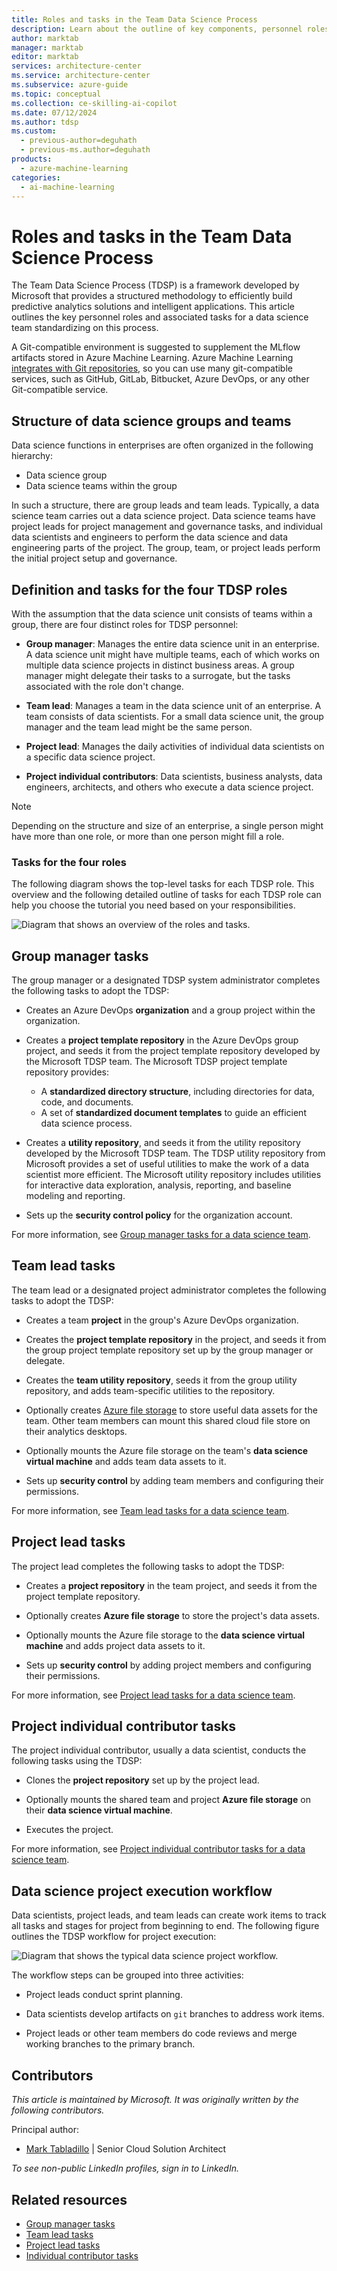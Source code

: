 ```yaml
---
title: Roles and tasks in the Team Data Science Process
description: Learn about the outline of key components, personnel roles, and associated tasks for a data science group that uses the Team Data Science Process.
author: marktab
manager: marktab
editor: marktab
services: architecture-center
ms.service: architecture-center
ms.subservice: azure-guide
ms.topic: conceptual
ms.collection: ce-skilling-ai-copilot
ms.date: 07/12/2024
ms.author: tdsp
ms.custom:
  - previous-author=deguhath
  - previous-ms.author=deguhath
products:
  - azure-machine-learning
categories:
  - ai-machine-learning
---
```


# Roles and tasks in the Team Data Science Process

The Team Data Science Process (TDSP) is a framework developed by Microsoft that provides a structured methodology to efficiently build predictive analytics solutions and intelligent applications. This article outlines the key personnel roles and associated tasks for a data science team standardizing on this process.

A Git-compatible environment is suggested to supplement the MLflow artifacts stored in Azure Machine Learning. Azure Machine Learning [integrates with Git repositories](/azure/machine-learning/concept-train-model-git-integration?tabs=python), so you can use many git-compatible services, such as  GitHub, GitLab, Bitbucket, Azure DevOps, or any other Git-compatible service.

## Structure of data science groups and teams

Data science functions in enterprises are often organized in the following hierarchy:

- Data science group
- Data science teams within the group

In such a structure, there are group leads and team leads. Typically, a data science team carries out a data science project. Data science teams have project leads for project management and governance tasks, and individual data scientists and engineers to perform the data science and data engineering parts of the project. The group, team, or project leads perform the initial project setup and governance.

## Definition and tasks for the four TDSP roles

With the assumption that the data science unit consists of teams within a group, there are four distinct roles for TDSP personnel:

- **Group manager**: Manages the entire data science unit in an enterprise. A data science unit might have multiple teams, each of which works on multiple data science projects in distinct business areas. A group manager might delegate their tasks to a surrogate, but the tasks associated with the role don't change.

- **Team lead**: Manages a team in the data science unit of an enterprise. A team consists of data scientists. For a small data science unit, the group manager and the team lead might be the same person.

- **Project lead**: Manages the daily activities of individual data scientists on a specific data science project.

- **Project individual contributors**: Data scientists, business analysts, data engineers, architects, and others who execute a data science project.

> [!NOTE]
> Depending on the structure and size of an enterprise, a single person might have more than one role, or more than one person might fill a role.

### Tasks for the four roles

The following diagram shows the top-level tasks for each TDSP role. This overview and the following detailed outline of tasks for each TDSP role can help you choose the tutorial you need based on your responsibilities.

![Diagram that shows an overview of the roles and tasks.](./media/roles-tasks/overview-tdsp-top-level.png)

## Group manager tasks

The group manager or a designated TDSP system administrator completes the following tasks to adopt the TDSP:

- Creates an Azure DevOps **organization** and a group project within the organization.

- Creates a **project template repository** in the Azure DevOps group project, and seeds it from the project template repository developed by the Microsoft TDSP team. The Microsoft TDSP project template repository provides:
  - A **standardized directory structure**, including directories for data, code, and documents.
  - A set of **standardized document templates** to guide an efficient data science process.
- Creates a **utility repository**, and seeds it from the utility repository developed by the Microsoft TDSP team. The TDSP utility repository from Microsoft provides a set of useful utilities to make the work of a data scientist more efficient. The Microsoft utility repository includes utilities for interactive data exploration, analysis, reporting, and baseline modeling and reporting.
- Sets up the **security control policy** for the organization account.

For more information, see [Group manager tasks for a data science team](group-manager-tasks.md).

## Team lead tasks

The team lead or a designated project administrator completes the following tasks to adopt the TDSP:

- Creates a team **project** in the group's Azure DevOps organization.

- Creates the **project template repository** in the project, and seeds it from the group project template repository set up by the group manager or delegate.
- Creates the **team utility repository**, seeds it from the group utility repository, and adds team-specific utilities to the repository.
- Optionally creates [Azure file storage](https://azure.microsoft.com/services/storage/files/) to store useful data assets for the team. Other team members can mount this shared cloud file store on their analytics desktops.
- Optionally mounts the Azure file storage on the team's **data science virtual machine** and adds team data assets to it.
- Sets up **security control** by adding team members and configuring their permissions.

For more information, see [Team lead tasks for a data science team](team-lead-tasks.md).

## Project lead tasks

The project lead completes the following tasks to adopt the TDSP:

- Creates a **project repository** in the team project, and seeds it from the project template repository.

- Optionally creates **Azure file storage** to store the project's data assets.
- Optionally mounts the Azure file storage to the **data science virtual machine** and adds project data assets to it.
- Sets up **security control** by adding project members and configuring their permissions.

For more information, see [Project lead tasks for a data science team](project-lead-tasks.md).

## Project individual contributor tasks

The project individual contributor, usually a data scientist, conducts the following tasks using the TDSP:

- Clones the **project repository** set up by the project lead.

- Optionally mounts the shared team and project **Azure file storage** on their **data science virtual machine**.
- Executes the project.

For more information, see [Project individual contributor tasks for a data science team](project-ic-tasks.md).

## Data science project execution workflow

Data scientists, project leads, and team leads can create work items to track all tasks and stages for project from beginning to end. The following figure outlines the TDSP workflow for project execution:

![Diagram that shows the typical data science project workflow.](./media/roles-tasks/overview-project-execute.png)

The workflow steps can be grouped into three activities:

- Project leads conduct sprint planning.

- Data scientists develop artifacts on `git` branches to address work items.
- Project leads or other team members do code reviews and merge working branches to the primary branch.

## Contributors

*This article is maintained by Microsoft. It was originally written by the following contributors.* 

Principal author:

 - [Mark Tabladillo](https://www.linkedin.com/in/marktab/) | Senior Cloud Solution Architect

*To see non-public LinkedIn profiles, sign in to LinkedIn.*

## Related resources 

- [Group manager tasks](group-manager-tasks.md)
- [Team lead tasks](team-lead-tasks.md)
- [Project lead tasks](project-lead-tasks.md)
- [Individual contributor tasks](project-ic-tasks.md)
